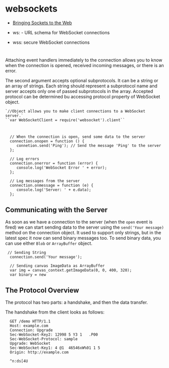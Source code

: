 # websockets

 * [Bringing Sockets to the Web](https://www.html5rocks.com/en/tutorials/websockets/basics/)

 * ws: - URL schema for WebSocket connections
 * wss: secure WebSocket connections
 
 #
 
 Attaching event handlers immediately to the connection allows you to know when the connection is opened, received incoming messages, or there is an error.
 
 The second argument accepts optional subprotocols.  It can be a string or an array of strings.  Each string should represent a subprotocol name and server accepts only one of passed subprotocols in the array.  Accepted protocol can be determined bu accessing protocol property of WebSocket object.
 
    `//Object allows you to make client connections to a WebSocket server.`
    ``var WebSocketClient = require('websocket').client``

 # 
 
      // When the connection is open, send some data to the server
      connection.onopen = function () {
         connetion.send('Ping'); // Send the message 'Ping' to the server
      };
      
      // Log errors
      connection.onerror = function (error) {
         console.log('WebSocket Error ' + error);
      };
      
      // Log messages from the server
      connection.onmessage = function (e) {
         console.log('Server: ' + e.data);
      };

 
 
 
## Communicating with the Server
As soon as we have a connection to the server (when the `open` event is fired) we can start sending data to the server using the `send('Your message)` method on the connection object.  It used to support only strings, but in the latest spec it now can send binary messages too.  To send binary data, you can use either `Blob` or `ArrayBuffer` object.

     // Sending String
      connection.send('Your message');
      
      // Sending canvas ImageData as ArrayBuffer
      var img = canvas_context.getImageData(0, 0, 400, 320);
      var binary = new 


## The Protocol Overview
The protocol has two parts: a handshake, and then the data transfer.

The handshake from the client looks as follows:
     
      GET /demo HTTP/1.1
      Host: example.com
      Connection: Upgrade
      Sec-WebSocket-Key2: 12998 5 Y3 1   .P00
      Sec-WebSocket-Protocol: sample
      Upgrade: WebSocket
      Sec-WebSocket-Key1: 4 @1  46546xW%01 1 5
      Origin: http://example.com
      
      ^n:ds[4U
      
 
 
